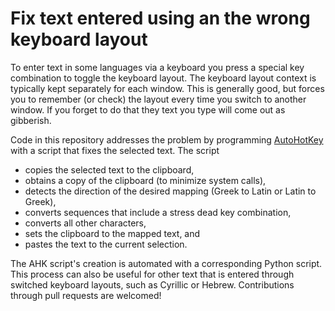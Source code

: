 # Fix text entered using an the wrong keyboard layout
To enter text in some languages via a keyboard you press a special key
combination to toggle the keyboard layout.
The keyboard layout context is typically kept separately for each window.
This is generally good, but forces you to remember (or check) the
layout every time you switch to another window.
If you forget to do that they text you type will come out as gibberish.

Code in this repository addresses the problem
by programming [AutoHotKey](https://www.autohotkey.com/) with
a script that fixes the selected text.
The script
* copies the selected text to the clipboard,
* obtains a copy of the clipboard (to minimize system calls),
* detects the direction of the desired mapping (Greek to Latin or Latin to Greek),
* converts sequences that include a stress dead key combination,
* converts all other characters,
* sets the clipboard to the mapped text, and
* pastes the text to the current selection.

The AHK script's creation is automated with a corresponding Python script.
This process can also be useful for other text  that is entered through
switched keyboard layouts, such as Cyrillic or Hebrew.
Contributions through pull requests are welcomed!
